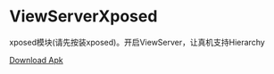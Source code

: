 # ViewServerXposed  
xposed模块(请先按装xposed)。开启ViewServer，让真机支持Hierarchy 
  
[Download Apk](https://github.com/guohuanwen/ViewServerXposed/blob/master/apk/MyXposedApp.apk)

